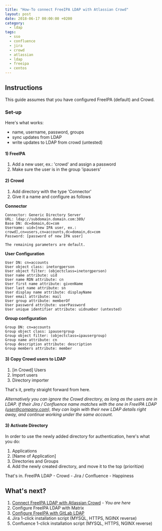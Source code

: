 ```yaml
---
title: "How-To connect FreeIPA LDAP with Atlassian Crowd"
layout: post
date: 2018-06-17 00:00:00 +0200
category:
  - ldap
tags:
  - sso
  - confluence
  - jira
  - crowd
  - atlassian
  - ldap
  - freeipa
  - centos
---
```


## Instructions

This guide assumes that you have configured FreeIPA (default) and Crowd.

### Set-up

Here's what works:

- name, username, password, groups
- sync updates from LDAP
- write updates to LDAP from crowd (untested)

#### 1) FreeIPA

1. Add a new user, ex.: 'crowd' and assign a password
2. Make sure the user is in the group 'ipausers'

#### 2) Crowd

1. Add directory with the type 'Connector'
2. Give it a name and configure as follows

**Connector**

    Connector: Generic Directory Server
    URL: ldap://subdomain.domain.com:389/
    Base DN: dc=domain,dc=com
    Username: uid=[new IPA user, ex.: crowd],cn=users,cn=accounts,dc=domain,dc=com
    Password: [password of new IPA user]

    The remaining parameters are default.

**User Configuration**

    User DN: cn=accounts
    User object class: inetorgperson
    User object filter: (objectclass=inetorgperson)
    User name attribute: uid
    User name RDN attribute: cn
    User first name attribute: givenName
    User last name attribute: sn
    User display name attribute: displayName
    User email attribute: mail
    User group attribute: memberOf
    User password attribute: userPassword
    User unique identifier attribute: uidnumber (untested)

**Group configuration**

    Group DN: cn=accounts
    Group object class: ipausergroup
    Group object filter: (objectclass=ipausergroup)
    Group name attribute: cn
    Group description attribute: description
    Group members attribute: member

#### 3) Copy Crowd users to LDAP

1. [in Crowd] Users
2. Import users
3. Directory importer

That's it, pretty straight forward from here.

*Alternatively you can ignore the Crowd directory, as long as the users are in LDAP. If their Jira / Confluence name matches with the one in FreeIPA LDAP (user@company.com), they can login with their new LDAP details right away, and continue working under the same account.*

#### 3) Activate Directory

In order to use the newly added directory for authentication, here's what you do:

1. Applications
2. [Name of Application]
3. Directories and Groups
4. Add the newly created directory, and move it to the top (prioritize)

That's in. FreeIPA LDAP - Crowd - Jira / Confluence - Happiness

## What's next?

1. [Connect FreeIPA LDAP with Atlassian Crowd](/dev/connect-freeipa-ldap-with-atlassian-crowd/) *- You are here*
2. Configure FreeIPA LDAP with Matrix
3. [Configure FreeIPA with GitLab LDAP](/dev/connect-freeipa-ldap-with-gitlab/)
4. Jira 1-click installation script (MYSQL, HTTPS, NGINX reverse)
5. Confluence 1-click installation script (MYSQL, HTTPS, NGINX reverse)

